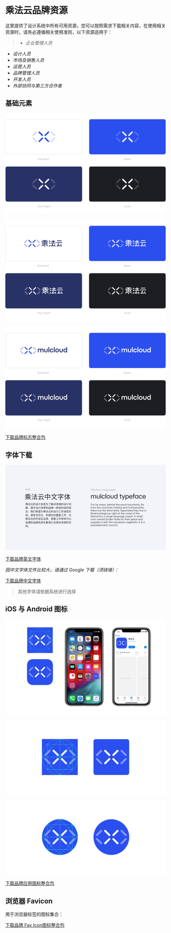 # 乘法云品牌资源


这里提供了设计系统中所有可用资源，您可以按照需求下载相关内容，在使用相关资源时，请务必遵循相关使用准则，以下资源适用于：

> * *企业管理人员*
* *设计人员*
* *市场及销售人员*
* *运营人员*
* *品牌管理人员*
* *开发人员*
* *外部协同与第三方合作者*

## 基础元素 

![乘法云品牌标志](./schemes/brand/brand-logos.svg)

![乘法云品牌中文](./schemes/brand/brand-chinese.svg)

![乘法云品牌中文](./schemes/brand/brand-english.svg)

<a class="download" href="./resouce/brand-chinese.zip">下载品牌标志整合包</a>

## 字体下载

![乘法云品牌标志结构](./schemes/brand/brand-typography.jpg)

<a class="download" href="./resouce/brand-chinese.zip">下载品牌英文字体</a>

*因中文字体文件比较大，请通过 Google 下载（须绕墙）：*

<a class="download" href="https://noto-website-2.storage.googleapis.com/pkgs/NotoSansCJKsc-hinted.zip">下载品牌中文字体</a>

> 其他字体请依据系统进行选择

## iOS 与 Android 图标

![乘法云品牌标志结构](./schemes/brand/logo-icon-ios.jpg)

![乘法云品牌标志结构](./schemes/brand/logo-icon-android.svg)

![乘法云品牌标志结构](./schemes/brand/logo-icon-other.svg)

<a class="download" href="./resouce/brand-chinese.zip">下载品牌应用图标整合包</a>

## 浏览器 Favicon

用于浏览器标签的图标集合：

<a class="download" href="./resouce/brand-chinese.zip">下载品牌 Fav Icon图标整合包</a>